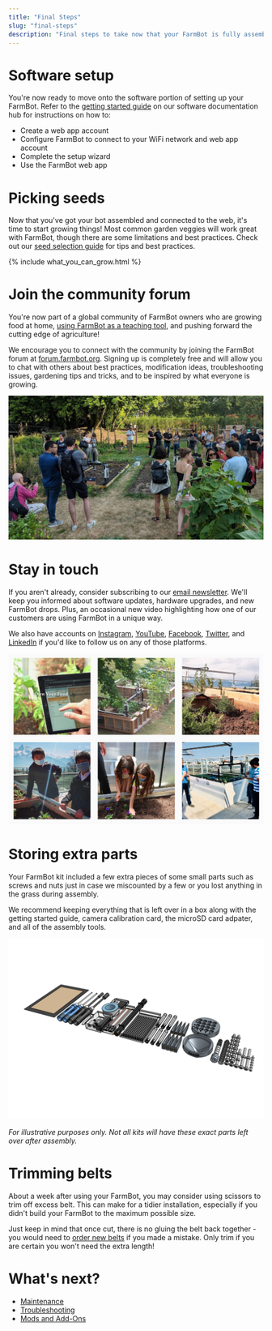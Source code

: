 ```yaml
---
title: "Final Steps"
slug: "final-steps"
description: "Final steps to take now that your FarmBot is fully assembled and powered up."
---
```


# Software setup

You're now ready to move onto the software portion of setting up your FarmBot. Refer to the [getting started guide](https://software.farm.bot/docs/getting-started) on our software documentation hub for instructions on how to:

- Create a web app account
- Configure FarmBot to connect to your WiFi network and web app account
- Complete the setup wizard
- Use the FarmBot web app

# Picking seeds

Now that you've got your bot assembled and connected to the web, it's time to start growing things! Most common garden veggies will work great with FarmBot, though there are some limitations and best practices. Check out our [seed selection guide](http://seeds.farm.bot) for tips and best practices.

{% include what_you_can_grow.html %}

# Join the community forum

You're now part of a global community of FarmBot owners who are growing food at home, [using FarmBot as a teaching tool](https://www.youtube.com/watch?v=8PV0aR9Jl9A), and pushing forward the cutting edge of agriculture!

We encourage you to connect with the community by joining the FarmBot forum at [forum.farmbot.org](https://forum.farmbot.org/). Signing up is completely free and will allow you to chat with others about best practices, modification ideas, troubleshooting issues, gardening tips and tricks, and to be inspired by what everyone is growing.

![FarmBot community](_images/farmbot_community.jpeg)

# Stay in touch

If you aren't already, consider subscribing to our [email newsletter](http://newsletter.farm.bot/). We'll keep you informed about software updates, hardware upgrades, and new FarmBot drops. Plus, an occasional new video highlighting how one of our customers are using FarmBot in a unique way.

We also have accounts on [Instagram](http://instagram.farm.bot/), [YouTube](http://youtube.farm.bot/), [Facebook](http://facebook.farm.bot/), [Twitter](http://twitter.farm.bot/), and [LinkedIn](http://linkedin.farm.bot/) if you'd like to follow us on any of those platforms.

![FarmBot Instagram](_images/farmbot_instagram.jpg)

# Storing extra parts

Your FarmBot kit included a few extra pieces of some small parts such as screws and nuts just in case we miscounted by a few or you lost anything in the grass during assembly.

We recommend keeping everything that is left over in a box along with the getting started guide, camera calibration card, the microSD card adpater, and all of the assembly tools.

![post-assembly spare parts](_images/extra_parts.png)

_For illustrative purposes only. Not all kits will have these exact parts left over after assembly._

# Trimming belts

About a week after using your FarmBot, you may consider using scissors to trim off excess belt. This can make for a tidier installation, especially if you didn't build your FarmBot to the maximum possible size.

Just keep in mind that once cut, there is no gluing the belt back together - you would need to [order new belts](https://farm.bot/search?q=Belt) if you made a mistake. Only trim if you are certain you won't need the extra length!

# What's next?

- [Maintenance](../extras/maintenance.md)
- [Troubleshooting](../extras/troubleshooting.md)
- [Mods and Add-Ons](../extras/mods.md)
